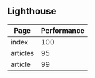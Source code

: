 ## Lighthouse

| Page     | Performance |
| -------- | ----------- |
| index    | 100         |
| articles | 95          |
| article  | 99          |
